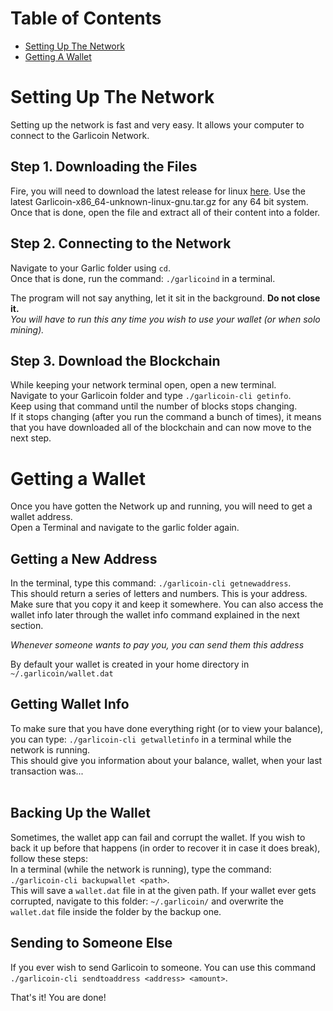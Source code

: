 # Table of Contents
- [Setting Up The Network](#setting-up-the-network)
- [Getting A Wallet](#getting-a-wallet)

# Setting Up The Network
Setting up the network is fast and very easy. It allows your computer to connect to the Garlicoin Network.

## Step 1. Downloading the Files
Fire, you will need to download the latest release for linux [here](https://github.com/GarlicoinOrg/Garlicoin/releases). 
Use the latest Garlicoin-x86_64-unknown-linux-gnu.tar.gz for any 64 bit system.
Once that is done, open the file and extract all of their content into a folder.  

## Step 2. Connecting to the Network
Navigate to your Garlic folder using `cd`.  
Once that is done, run the command: `./garlicoind` in a terminal.
<br>

The program will not say anything, let it sit in the background. **Do not close it.**  
*You will have to run this any time you wish to use your wallet (or when solo mining).*

## Step 3. Download the Blockchain
While keeping your network terminal open, open a new terminal.  
Navigate to your Garlicoin folder and type `./garlicoin-cli getinfo`.  
Keep using that command until the number of blocks stops changing.  
If it stops changing (after you run the command a bunch of times), it means that you have downloaded all of the blockchain and can now move to the next step.

# Getting a Wallet
Once you have gotten the Network up and running, you will need to get a wallet address.  
Open a Terminal and navigate to the garlic folder again.

## Getting a New Address
In the terminal, type this command: `./garlicoin-cli getnewaddress`.  
This should return a series of letters and numbers. This is your address. Make sure that you copy it and keep it somewhere. You can also access the wallet info later through the wallet info command explained in the next section.

*Whenever someone wants to pay you, you can send them this address*

By default your wallet is created in your home directory in `~/.garlicoin/wallet.dat`

## Getting Wallet Info
To make sure that you have done everything right (or to view your balance), you can type: `./garlicoin-cli getwalletinfo` in a terminal while the network is running.  
This should give you information about your balance, wallet, when your last transaction was...  
<br>

## Backing Up the Wallet
Sometimes, the wallet app can fail and corrupt the wallet. If you wish to back it up before that happens (in order to recover it in case it does break), follow these steps:  
In a terminal (while the network is running), type the command: `./garlicoin-cli backupwallet <path>`.  
This will save a `wallet.dat` file in at the given path. If your wallet ever gets corrupted, navigate to this folder:
`~/.garlicoin/`
and overwrite the `wallet.dat` file inside the folder by the backup one.

## Sending to Someone Else
If you ever wish to send Garlicoin to someone. You can use this command `./garlicoin-cli sendtoaddress <address> <amount>`.

That's it! You are done!
